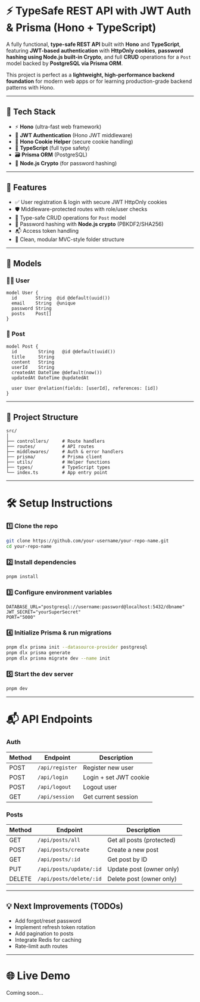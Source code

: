 

# ⚡ TypeSafe REST API with JWT Auth & Prisma (Hono + TypeScript)

A fully functional, **type-safe REST API** built with **Hono** and **TypeScript**, featuring **JWT-based authentication** with **HttpOnly cookies**, **password hashing using Node.js built-in Crypto**, and full **CRUD** operations for a `Post` model backed by **PostgreSQL via Prisma ORM**.

This project is perfect as a **lightweight, high-performance backend foundation** for modern web apps or for learning production-grade backend patterns with Hono.

---

## 🚀 Tech Stack

* ⚡ **Hono** (ultra-fast web framework)
* 🔐 **JWT Authentication** (Hono JWT middleware)
* 🍪 **Hono Cookie Helper** (secure cookie handling)
* 🧠 **TypeScript** (full type safety)
* 🗃️ **Prisma ORM** (PostgreSQL)
* 🔑 **Node.js Crypto** (for password hashing)

---

## 🔐 Features

* ✅ User registration & login with secure JWT HttpOnly cookies
* 🛡️ Middleware-protected routes with role/user checks
* 🧾 Type-safe CRUD operations for `Post` model
* 🔑 Password hashing with **Node.js crypto** (PBKDF2/SHA256)
* 📬 Access token handling
* 🧩 Clean, modular MVC-style folder structure

---

## 🧱 Models

### 🧑‍💻 User

```prisma
model User {
  id       String  @id @default(uuid())
  email    String  @unique
  password String
  posts    Post[]
}
```

### 📝 Post

```prisma
model Post {
  id        String   @id @default(uuid())
  title     String
  content   String
  userId    String
  createdAt DateTime @default(now())
  updatedAt DateTime @updatedAt

  user User @relation(fields: [userId], references: [id])
}
```

---

## 📁 Project Structure

```plaintext
src/
│
├── controllers/     # Route handlers
├── routes/          # API routes
├── middlewares/     # Auth & error handlers
├── prisma/          # Prisma client
├── utils/           # Helper functions
├── types/           # TypeScript types
└── index.ts         # App entry point
```

---

# 🛠️ Setup Instructions

### 1️⃣ Clone the repo

```bash
git clone https://github.com/your-username/your-repo-name.git
cd your-repo-name
```

### 2️⃣ Install dependencies

```bash
pnpm install
```

### 3️⃣ Configure environment variables

```env
DATABASE_URL="postgresql://username:password@localhost:5432/dbname"
JWT_SECRET="yourSuperSecret"
PORT="5000" 
```

### 4️⃣ Initialize Prisma & run migrations

```bash
pnpm dlx prisma init --datasource-provider postgresql
pnpm dlx prisma generate
pnpm dlx prisma migrate dev --name init 
```

### 5️⃣ Start the dev server

```bash
pnpm dev
```

---

# 📬 API Endpoints

### Auth

| Method | Endpoint        | Description            |
| ------ | --------------- | ---------------------- |
| POST   | `/api/register` | Register new user      |
| POST   | `/api/login`    | Login + set JWT cookie |
| POST   | `/api/logout`   | Logout user            |
| GET    | `/api/session`  | Get current session    |

### Posts

| Method | Endpoint                | Description               |
| ------ | ----------------------- | ------------------------- |
| GET    | `/api/posts/all`        | Get all posts (protected) |
| POST   | `/api/posts/create`     | Create a new post         |
| GET    | `/api/posts/:id`        | Get post by ID            |
| PUT    | `/api/posts/update/:id` | Update post (owner only)  |
| DELETE | `/api/posts/delete/:id` | Delete post (owner only)  |

---

## 💡 Next Improvements (TODOs)

* Add forgot/reset password
* Implement refresh token rotation
* Add pagination to posts
* Integrate Redis for caching
* Rate-limit auth routes

---

# 🌐 Live Demo

Coming soon...


